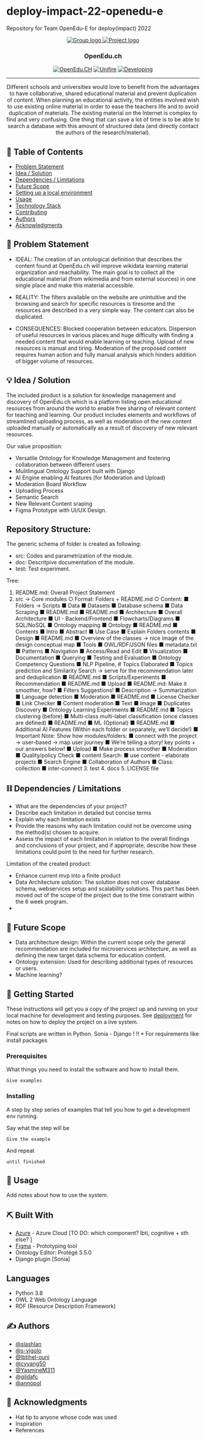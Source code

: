 # deploy-impact-22-openedu-e
Repository for Team OpenEdu-E for deploy(impact) 2022

<p align="center">
  <a href="" rel="noopener">
 <img src="https://user-images.githubusercontent.com/37207832/202691843-84df34e0-180e-40ee-b70d-5a2b37bb5ea2.png" alt="Group logo">
 <img src="https://user-images.githubusercontent.com/37207832/199510757-5fde0b18-bd73-49bc-8c32-1a8827dcdf81.png" alt="Project logo">


</a>
</p>
<h3 align="center">OpenEdu.ch</h3>

<div align="center">

  [![OpenEdu.CH](https://img.shields.io/badge/project-OpenEdu-orange.svg)](http://openedu.ch) 
  [![Unifire](https://img.shields.io/badge/team-Unifire-orange.svg)](http://openedu.ch) 
  [![Developing](https://img.shields.io/badge/status-Dev-orange.svg)](http://openedu.ch) 

</div>

---

<p align="center"> 
Different schools and universities would love to benefit from the advantages to have collaborative, shared educational material and prevent duplication of content. When planning an educational activity, the entities involved wish to use existing online material in order to ease the teachers life and to avoid duplication of materials. The existing material on the Internet is complex to find and very confusing. One thing that can save a lot of time is to be able to search a database with this amount of structured data (and directly contact the authors of the research/material).
<br> 
</p>

## 📝 Table of Contents
- [Problem Statement](#problem_statement)
- [Idea / Solution](#idea)
- [Dependencies / Limitations](#limitations)
- [Future Scope](#future_scope)
- [Setting up a local environment](#getting_started)
- [Usage](#usage)
- [Technology Stack](#tech_stack)
- [Contributing](../CONTRIBUTING.md)
- [Authors](#authors)
- [Acknowledgments](#acknowledgments)

## 🧐 Problem Statement <a name = "problem_statement"></a>

- IDEAL: The creation of an ontological definition that describes the content found at OpenEdu.ch will improve wikidata learning material organization and reachability. The main goal is to collect all the educational material (from wikimedia and from external sources) in one single place and make this material accessible. 

- REALITY: The filters available on the website are unintuitive and the browsing and search for specific resources is tiresome and the resources are described in a very simple way. The content can also be duplicated.   

- CONSEQUENCES: Blocked cooperation between educators. Dispersion of useful resources in various places and huge difficulty with finding a needed content that would enable learning or teaching. Upload of new resources is manual and tiring. Moderation of the proposed content requires human action and fully manual analysis which hinders addition of bigger volume of resources.

## 💡 Idea / Solution <a name = "idea"></a>
The included product is a solution for knowledge management and discovery of OpenEdu.ch which is a platform listing open educational resources from around the world to enable free sharing of relevant content for teaching and learning. 
Our product includes elements and workflows of streamlined uploading process, as well as moderation of the new content uploaded manually or automatically as a result of discovery of new relevant resources.  

Our value proposition:
- Versatile Ontology for Knowledge Management and fostering collaboration between different users 
- Mulitlingual Ontology Support built with Django 
- AI Engine enabling AI features (for Moderation and Upload) 
- Moderation Board Workflow
- Uploading Process 
- Semantic Search
- New Relevant Content sraping
- Figma Prototype with UI/UX Design.


## Repository Structure: 
The generic schema of folder is created as following:
- src: Codes and parametrization of the module.
- doc: Descritpive documentation of the module.
- test: Test experiment.  

Tree:
1.	README.md: Overall Project Statement 
2.	src → Core modules
    ○	Format: Folders + README.md
    ○	Content:
    ■	Folders → Scripts
    ■	Data
      ■	Datasets
      ■	Database schema
      ■	Data Scraping
      ■	README.md
    ■	README.md 
    ■	Architecture
      ■	Overall Architecture
      ■	UI - Backend/Frontend
      ■	Flowcharts/Diagrams
      ■	SQL/NoSQL
      ■	Ontology mapping
    ■	Ontology
      ■	README.md
      ■	Contents
      ■	Intro
        ■	Abstract
      ■	Use Case
      ■	Explain Folders contents
      ■	Design
      ■	README.md
      ■	Overview of the classes → nice image of the design conceptual map
      ■	Tools
      ■	OWL/RDF/JSON files
      ■	metadata.txt
      ■	Patterns
      ■	Navigation
      ■	Access/Read and Edit
      ■	Visualization
      ■	Documentation
      ■	Querying
    ■	Testing and Evaluation
      ■	Ontology Competency Questions 
    ■	NLP Pipeline, # Topics Elaborated
    ■	Topics prediction and Similarity Search → serve for the recommendation later and deduplication
      ■	README.md
      ■	Scripts/Experiments
      ■	Recommendation
      ■	README.md
    ■	Upload
      ■	README.md: Make it smoother, how?
      ■	Filters Suggestions!
      ■	Description → Summarization
      ■	Language detection
    ■	Moderation
      ■	README.md
      ■	License Checker
      ■	Link Checker
      ■	Content moderation
      ■	Text
      ■	Image
      ■	Duplicates Discovery
      ■	Ontology Learning Experiments
      ■	README.md
    ■	Topics clustering (before)
      ■	Multi-class multi-label classification (once classes are defined)
      ■	README.md
    ■	ML (Optional)
      ■	README.md 
    ■	Additional AI Features (Within each folder or separately, we’ll decide!)
      ■	Important Note: Show how modules/folders:
      ■	connect with the project → user-based → map user journey
      ■	We’re telling a story! key points + our answers below!
    ■	Upload
      ■	Make process smoother
    ■	Moderation
    ■	  Quality/policy Check
    ■	content Search:
    ■	use content - elaborate projects
    ■	Search Engine
    ■	Collaboration of Authors
    ■	Class: collection
    ■	inter-connect
    3.	test
    4.	docs
    5.	LICENSE file



## ⛓️ Dependencies / Limitations <a name = "limitations"></a>
- What are the dependencies of your project?
- Describe each limitation in detailed but concise terms
- Explain why each limitation exists
- Provide the reasons why each limitation could not be overcome using the method(s) chosen to acquire.
- Assess the impact of each limitation in relation to the overall findings and conclusions of your project, and if 
appropriate, describe how these limitations could point to the need for further research.

Limitation of the created product:
- Enhance current mvp into a finite product
- Data Architecture solution: The solution does not cover database schema, webservices setup and scalability solutions. This part has been moved out of the scope of the project due to the time constraint within the 6 week program. 
- 


## 🚀 Future Scope <a name = "future_scope"></a>
- Data architecture design: Within the current scope only the general recommendation are included for microservices architecture, as well as defining the new target data schema for education content.
- Ontology extension: Used for describing additional types of resources or users.
- Machine learning? 

## 🏁 Getting Started <a name = "getting_started"></a>
These instructions will get you a copy of the project up and running on your local machine for development 
and testing purposes. See [deployment](#deployment) for notes on how to deploy the project on a live system.

Final scripts are written in Python. 
Sonia - Django !
!! * For requirements like install packages 


### Prerequisites

What things you need to install the software and how to install them.

```
Give examples
```

### Installing

A step by step series of examples that tell you how to get a development env running.

Say what the step will be

```
Give the example
```

And repeat

```
until finished
```

## 🎈 Usage <a name="usage"></a>
Add notes about how to use the system.

## ⛏️ Built With <a name = "tech_stack"></a>
- [Azure](https://https://portal.azure.com/) - Azure Cloud [TO DO: which component? Ibti, cognitive + sth else? ]
- [Figma](https://nodejs.org/en/) - Prototyping tool
- Ontology Editor: Protégé 5.5.0
- Django plugin [Sonia]

## Languages
- Python 3.8
- OWL 2 Web Ontology Language
- RDF (Resource Description Framework)

## ✍️ Authors <a name = "authors"></a>
- [@slashlan](https://github.com/slashlan)
- [@s-vigolo](https://github.com/s-vigolo)
- [@Ibtihel-ouni](https://github.com/Ibtihel-ouni)
- [@cyyang50](https://github.com/cyyang50)
- [@YasmineM311](https://github.com/YasmineM311)
- [@gildafc](https://github.com/gildafc)
- [@annopol](https://github.com/annopol)

## 🎉 Acknowledgments <a name = "acknowledgments"></a>
- Hat tip to anyone whose code was used
- Inspiration
- References
